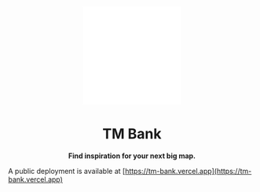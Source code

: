 <div align="center">
    <img src="public/logo.svg" width=200 /> 
    <h1>TM Bank</h1>
    <b>Find inspiration for your next big map.</b>
</div>

A public deployment is available at [https://tm-bank.vercel.app](https://tm-bank.vercel.app)